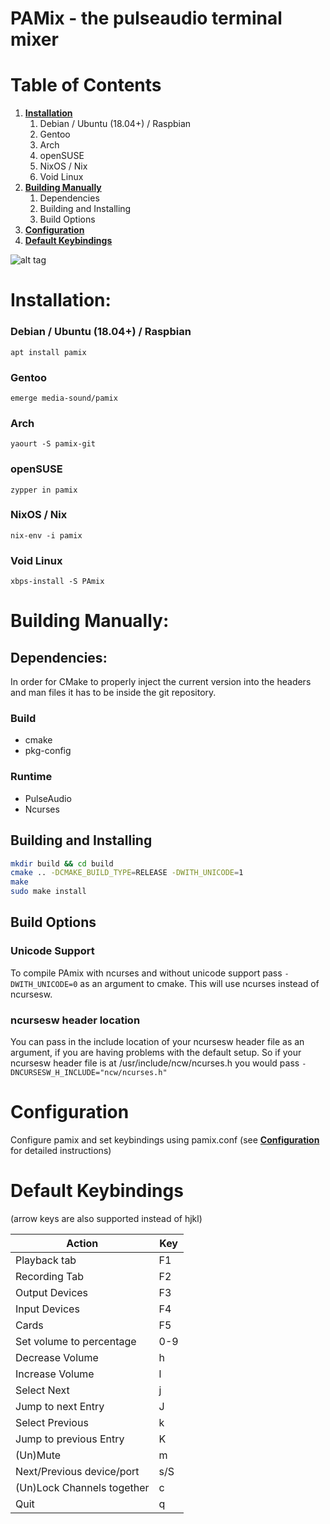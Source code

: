 # PAMix - the pulseaudio terminal mixer

# Table of Contents #
1. [**Installation**](#installation)
	1. Debian / Ubuntu (18.04+) / Raspbian
	2. Gentoo
	3. Arch
	4. openSUSE
	5. NixOS / Nix
	6. Void Linux
2. [**Building Manually**](#building-manually)
	1. Dependencies
	2. Building and Installing
	4. Build Options
3. [**Configuration**](#configuration)
4. [**Default Keybindings**](#default-keybindings)

![alt tag](http://i.imgur.com/NuzrAXZ.gif)

# Installation: #
### Debian / Ubuntu (18.04+) / Raspbian ###
`apt install pamix`

### Gentoo ###
`emerge media-sound/pamix`

### Arch ###
`yaourt -S pamix-git`

### openSUSE ###
`zypper in pamix`

### NixOS / Nix ###
`nix-env -i pamix`

### Void Linux ###
`xbps-install -S PAmix`

# Building Manually: #
## Dependencies: #

In order for CMake to properly inject the current version into the headers and man files it has to be inside the git repository.

### Build ##
* cmake
* pkg-config

### Runtime ##
* PulseAudio
* Ncurses

## Building and Installing
```bash
mkdir build && cd build
cmake .. -DCMAKE_BUILD_TYPE=RELEASE -DWITH_UNICODE=1
make
sudo make install
```

## Build Options
### Unicode Support
To compile PAmix with ncurses and without unicode support pass `-DWITH_UNICODE=0` as an argument to cmake.
This will use ncurses instead of ncursesw.

### ncursesw header location
You can pass in the include location of your ncursesw header file as an argument, if you are having problems with the default setup.
So if your ncursesw header file is at /usr/include/ncw/ncurses.h you would pass `-DNCURSESW_H_INCLUDE="ncw/ncurses.h"`

# Configuration #
Configure pamix and set keybindings using pamix.conf (see [**Configuration**](https://github.com/patroclos/PAmix/wiki/Configuration) for detailed instructions)

# Default Keybindings #

(arrow keys are also supported instead of hjkl)

| Action                     | Key |
|----------------------------|-----|
| Playback tab               | F1  |
| Recording Tab              | F2  |
| Output Devices             | F3  |
| Input Devices              | F4  |
| Cards                      | F5  |
| Set volume to percentage   | 0-9 |
| Decrease Volume            | h   |
| Increase Volume            | l   |
| Select Next                | j   |
| Jump to next Entry         | J   |
| Select Previous            | k   |
| Jump to previous Entry     | K   |
| (Un)Mute                   | m   |
| Next/Previous device/port  | s/S |
| (Un)Lock Channels together | c   |
| Quit                       | q   |

